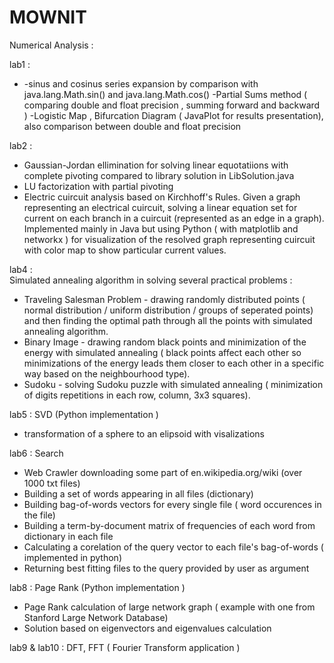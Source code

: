 # MOWNIT
Numerical Analysis :


lab1 : 

- -sinus and cosinus series expansion by comparison with java.lang.Math.sin() and java.lang.Math.cos()
-Partial Sums method ( comparing double and float precision , summing forward and backward )
-Logistic Map , Bifurcation Diagram ( JavaPlot for results presentation), also comparison between double and float precision

 

lab2 :

- Gaussian-Jordan ellimination for solving linear equotatiions with complete pivoting compared to library solution in LibSolution.java
- LU factorization with partial pivoting
- Electric cuircuit analysis based on Kirchhoff's Rules. Given a graph representing an electrical cuircuit, solving a linear equation set for current on each branch in a cuircuit (represented as an edge in a graph). Implemented mainly in Java but using Python ( with matplotlib and networkx ) for visualization of the resolved graph representing cuircuit with color map to show particular current values.



lab4 :   
Simulated annealing algorithm in solving several practical problems : 

- Traveling Salesman Problem - drawing randomly distributed points ( normal distribution / uniform distribution / groups of seperated points) and then finding the optimal path through all the points with simulated annealing algorithm.
- Binary Image - drawing random black points and minimization of the energy with simulated annealing ( black points affect each other so minimizations of the energy leads them closer to each other in a specific way based on the neighbourhood type).
- Sudoku - solving Sudoku puzzle with simulated annealing ( minimization of digits repetitions in each row, column, 3x3 squares).


lab5 :
SVD (Python implementation )
- transformation of a sphere to an elipsoid with visalizations


lab6 :
Search 
- Web Crawler downloading some part of en.wikipedia.org/wiki (over 1000 txt files)
- Building a set of words appearing in all files (dictionary)
- Building bag-of-words vectors for every single file ( word occurences in the file)
- Building a term-by-document matrix of frequencies of each word from dictionary in each file 
- Calculating a corelation of the query vector to each file's bag-of-words ( implemented in python)
- Returning best fitting files to the query provided by user as argument 


lab8 :
Page Rank  (Python implementation )
- Page Rank calculation of large network graph ( example with one from Stanford Large Network Database)
- Solution based on eigenvectors and eigenvalues calculation

lab9 & lab10 :
DFT, FFT ( Fourier Transform application )
